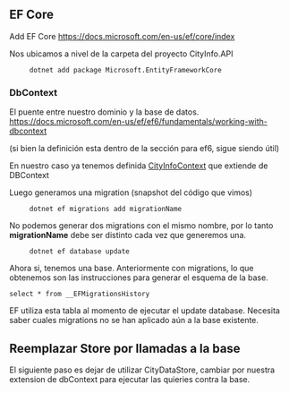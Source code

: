## EF Core
   Add EF Core   https://docs.microsoft.com/en-us/ef/core/index     

Nos ubicamos a nivel de la carpeta del proyecto CityInfo.API

```
	 dotnet add package Microsoft.EntityFrameworkCore	 
```

### DbContext

El puente entre nuestro dominio y la base de datos.
https://docs.microsoft.com/en-us/ef/ef6/fundamentals/working-with-dbcontext

(si bien la definición esta dentro de la sección para ef6, sigue siendo útil)

En nuestro caso ya tenemos definida [CityInfoContext](https://github.com/ORT-DA2/AN-N6A_TEC-Clase3/blob/start/CityInfo.API/Entities/CityInfoContext.cs) que extiende de DBContext

Luego generamos una migration (snapshot del código que vimos)
```
	 dotnet ef migrations add migrationName
```

No podemos generar dos migrations con el mismo nombre, por lo tanto **migrationName** debe ser distinto cada vez que generemos una.

```
	 dotnet ef database update
```

Ahora si, tenemos una base. Anteriormente con migrations, lo que obtenemos son las instrucciones para generar el esquema de la base.

```
select * from __EFMigrationsHistory
```
EF utiliza esta tabla al momento de ejecutar el update database. Necesita saber cuales migrations no se han aplicado aún a la base existente.

## Reemplazar Store por llamadas a la  base
El siguiente paso es dejar de utilizar CityDataStore, cambiar por nuestra extension de dbContext para ejecutar las quieries contra la base.
